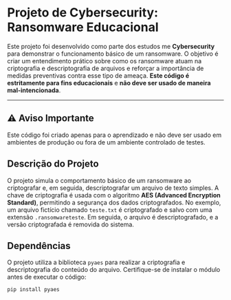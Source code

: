 # Projeto de Cybersecurity: Ransomware Educacional

Este projeto foi desenvolvido como parte dos estudos me **Cybersecurity** para demonstrar o funcionamento básico de um ransomware. O objetivo é criar um entendimento prático sobre como os ransomware atuam na criptografia e descriptografia de arquivos e reforçar a importância de medidas preventivas contra esse tipo de ameaça. **Este código é estritamente para fins educacionais** e **não deve ser usado de maneira mal-intencionada**.

---

## ⚠️ Aviso Importante
Este código foi criado apenas para o aprendizado e não deve ser usado em ambientes de produção ou fora de um ambiente controlado de testes.

## Descrição do Projeto

O projeto simula o comportamento básico de um ransomware ao criptografar e, em seguida, descriptografar um arquivo de texto simples. A chave de criptografia é usada com o algoritmo **AES (Advanced Encryption Standard)**, permitindo a segurança dos dados criptografados. No exemplo, um arquivo fictício chamado `teste.txt` é criptografado e salvo com uma extensão `.ransomwareteste`. Em seguida, o arquivo é descriptografado, e a versão criptografada é removida do sistema.

## Dependências

O projeto utiliza a biblioteca `pyaes` para realizar a criptografia e descriptografia do conteúdo do arquivo. Certifique-se de instalar o módulo antes de executar o código:

```bash
pip install pyaes
